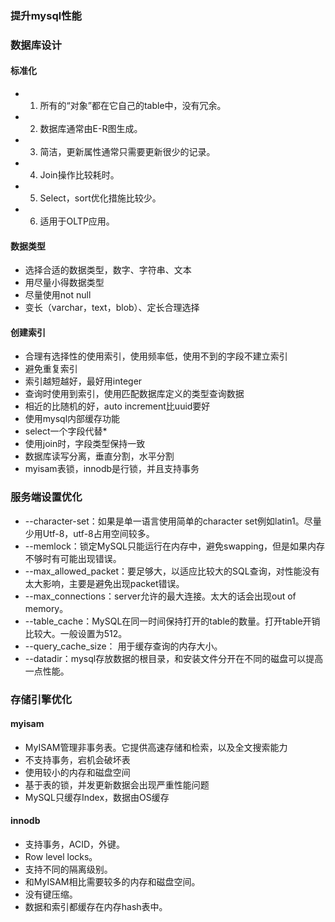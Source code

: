 ### 提升mysql性能
### 数据库设计
#### 标准化
* 1) 所有的“对象”都在它自己的table中，没有冗余。
* 2) 数据库通常由E-R图生成。
* 3) 简洁，更新属性通常只需要更新很少的记录。
* 4) Join操作比较耗时。
* 5) Select，sort优化措施比较少。
* 6) 适用于OLTP应用。

#### 数据类型
* 选择合适的数据类型，数字、字符串、文本
* 用尽量小得数据类型
* 尽量使用not null
* 变长（varchar，text，blob）、定长合理选择

#### 创建索引
* 合理有选择性的使用索引，使用频率低，使用不到的字段不建立索引
* 避免重复索引
* 索引越短越好，最好用integer
* 查询时使用到索引，使用匹配数据库定义的类型查询数据
* 相近的比随机的好，auto increment比uuid要好
* 使用mysql内部缓存功能
* select一个字段代替*
* 使用join时，字段类型保持一致
* 数据库读写分离，垂直分割，水平分割
* myisam表锁，innodb是行锁，并且支持事务

### 服务端设置优化
* --character-set：如果是单一语言使用简单的character set例如latin1。尽量少用Utf-8，utf-8占用空间较多。
* --memlock：锁定MySQL只能运行在内存中，避免swapping，但是如果内存不够时有可能出现错误。
* --max_allowed_packet：要足够大，以适应比较大的SQL查询，对性能没有太大影响，主要是避免出现packet错误。
* --max_connections：server允许的最大连接。太大的话会出现out of memory。
* --table_cache：MySQL在同一时间保持打开的table的数量。打开table开销比较大。一般设置为512。
* --query_cache_size： 用于缓存查询的内存大小。
* --datadir：mysql存放数据的根目录，和安装文件分开在不同的磁盘可以提高一点性能。

### 存储引擎优化
#### myisam
* MyISAM管理非事务表。它提供高速存储和检索，以及全文搜索能力
* 不支持事务，宕机会破坏表
* 使用较小的内存和磁盘空间
* 基于表的锁，并发更新数据会出现严重性能问题
* MySQL只缓存Index，数据由OS缓存

#### innodb
* 支持事务，ACID，外键。
* Row level locks。 
* 支持不同的隔离级别。
* 和MyISAM相比需要较多的内存和磁盘空间。
* 没有键压缩。
* 数据和索引都缓存在内存hash表中。


